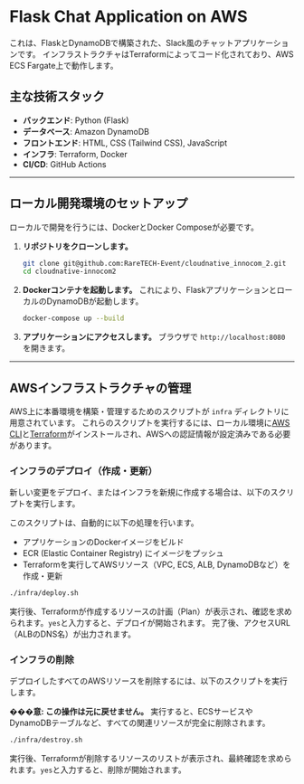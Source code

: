 # Flask Chat Application on AWS

これは、FlaskとDynamoDBで構築された、Slack風のチャットアプリケーションです。
インフラストラクチャはTerraformによってコード化されており、AWS ECS Fargate上で動作します。

## 主な技術スタック

- **バックエンド**: Python (Flask)
- **データベース**: Amazon DynamoDB
- **フロントエンド**: HTML, CSS (Tailwind CSS), JavaScript
- **インフラ**: Terraform, Docker
- **CI/CD**: GitHub Actions

---

## ローカル開発環境のセットアップ

ローカルで開発を行うには、DockerとDocker Composeが必要です。

1.  **リポジトリをクローンします。**
    ```bash
    git clone git@github.com:RareTECH-Event/cloudnative_innocom_2.git
    cd cloudnative-innocom2
    ```

2.  **Dockerコンテナを起動します。**
    これにより、FlaskアプリケーションとローカルのDynamoDBが起動します。
    ```bash
    docker-compose up --build
    ```

3.  **アプリケーションにアクセスします。**
    ブラウザで `http://localhost:8080` を開きます。

---

## AWSインフラストラクチャの管理

AWS上に本番環境を構築・管理するためのスクリプトが `infra` ディレクトリに用意されています。
これらのスクリプトを実行するには、ローカル環境に[AWS CLI](https://aws.amazon.com/jp/cli/)と[Terraform](https://www.terraform.io/downloads.html)がインストールされ、AWSへの認証情報が設定済みである必要があります。

### インフラのデプロイ（作成・更新）

新しい変更をデプロイ、またはインフラを新規に作成する場合は、以下のスクリプトを実行します。

このスクリプトは、自動的に以下の処理を行います。
- アプリケーションのDockerイメージをビルド
- ECR (Elastic Container Registry) にイメージをプッシュ
- Terraformを実行してAWSリソース（VPC, ECS, ALB, DynamoDBなど）を作成・更新

```bash
./infra/deploy.sh
```

実行後、Terraformが作成するリソースの計画（Plan）が表示され、確認を求められます。`yes`と入力すると、デプロイが開始されます。
完了後、アクセスURL（ALBのDNS名）が出力されます。

### インフラの削除

デプロイしたすべてのAWSリソースを削除するには、以下のスクリプトを実行します。

**���意: この操作は元に戻せません。** 実行すると、ECSサービスやDynamoDBテーブルなど、すべての関連リソースが完全に削除されます。

```bash
./infra/destroy.sh
```

実行後、Terraformが削除するリソースのリストが表示され、最終確認を求められます。`yes`と入力すると、削除が開始されます。
